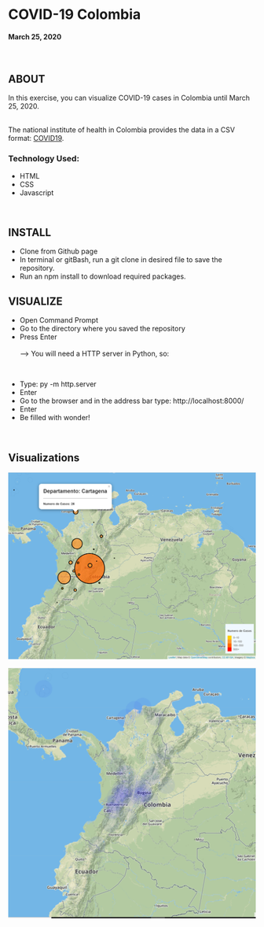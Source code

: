 # COVID-19 Colombia
#### March 25, 2020
<br>


## ABOUT

In this exercise, you can visualize COVID-19 cases in Colombia until March 25, 2020. 

<br>The national institute of health in Colombia provides the data in a CSV format: [COVID19](https://www.ins.gov.co/Noticias/Paginas/Coronavirus.aspx). 

 
### Technology Used:
- HTML
- CSS
- Javascript

<br>

## INSTALL

* Clone from Github page
* In terminal or gitBash, run a git clone in desired file to save the repository.
* Run an npm install to download required packages.

## VISUALIZE

* Open Command Prompt
* Go to the directory where you saved the repository
* Press Enter
<br><br> --> You will need a HTTP server in Python, so:
<br>

* Type: py -m http.server
* Enter
* Go to the browser and in the address bar type: http://localhost:8000/
* Enter
* Be filled with wonder!
<br>


## Visualizations

![CasesColombia](Img/Cases_Colombia_March252020.PNG)


![CasesColombia](Img/Heatmap_Colombia_March252020.PNG)
